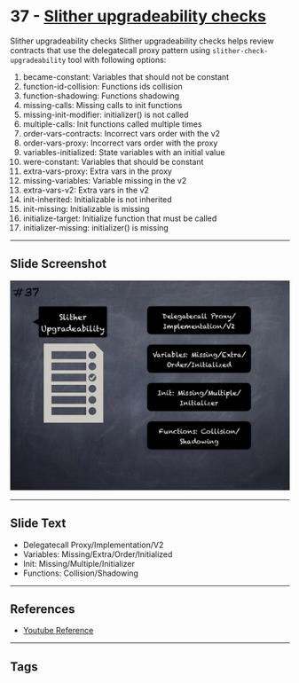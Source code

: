 
# 37 - [Slither upgradeability checks](./Slither%20upgradeability%20checks.md)

Slither upgradeability checks Slither upgradeability checks helps review contracts that use the delegatecall proxy pattern using `slither-check-upgradeability` tool with following options:

1.  became-constant: Variables that should not be constant
2.  function-id-collision: Functions ids collision
3.  function-shadowing: Functions shadowing
4.  missing-calls: Missing calls to init functions
5.  missing-init-modifier: initializer() is not called
6.  multiple-calls: Init functions called multiple times
7.  order-vars-contracts: Incorrect vars order with the v2
8.  order-vars-proxy: Incorrect vars order with the proxy
9.  variables-initialized: State variables with an initial value
10.  were-constant: Variables that should be constant
11.  extra-vars-proxy: Extra vars in the proxy
12.  missing-variables: Variable missing in the v2
13.  extra-vars-v2: Extra vars in the v2
14.  init-inherited: Initializable is not inherited
15.  init-missing: Initializable is missing
16.  initialize-target: Initialize function that must be called
17.  initializer-missing: initializer() is missing
___
## Slide Screenshot
![037.png](../../images/6.Audit%20Techniques%20and%20Tools%20101/037.png)
___
## Slide Text
- Delegatecall Proxy/Implementation/V2
- Variables: Missing/Extra/Order/Initialized
- Init: Missing/Multiple/Initializer
- Functions: Collision/Shadowing
___
## References
- [Youtube Reference](https://youtu.be/QstpNY1IuqM?t=1183)
___
## Tags
